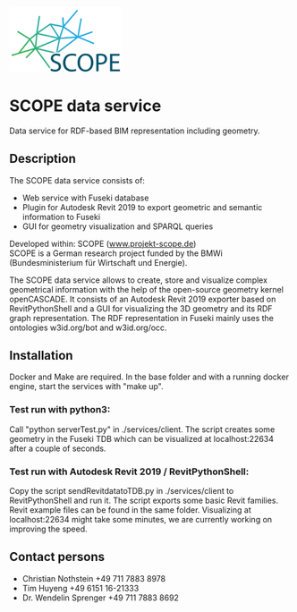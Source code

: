 <img src="scope.png" width="200"/>


# SCOPE data service

Data service for RDF-based BIM representation including geometry.


## Description

The SCOPE data service consists of:
- Web service with Fuseki database
- Plugin for Autodesk Revit 2019 to export geometric and semantic information to Fuseki
- GUI for geometry visualization and SPARQL queries

Developed within:  SCOPE (www.projekt-scope.de)<br/>
SCOPE is a German research project funded by the BMWi (Bundesministerium für Wirtschaft und Energie).

The SCOPE data service allows to create, store and visualize complex geometrical information with the help of the open-source geometry kernel openCASCADE. It consists of an Autodesk Revit 2019 exporter based on RevitPythonShell and a GUI for visualizing the 3D geometry and its RDF graph representation. The RDF representation in Fuseki mainly uses the ontologies w3id.org/bot and w3id.org/occ.

## Installation

Docker and Make are required. In the base folder and with a running docker engine, start the services with "make up".

### Test run with python3:

Call "python serverTest.py" in ./services/client. The script creates some geometry in the Fuseki TDB which can be visualized at localhost:22634 after a couple of seconds.

### Test run with Autodesk Revit 2019 / RevitPythonShell:

Copy the script sendRevitdatatoTDB.py in ./services/client to RevitPythonShell and run it. The script exports some basic Revit families. Revit example files can be found in the same folder. Visualizing at localhost:22634 might take some minutes, we are currently working on improving the speed.



## Contact persons

- Christian Nothstein +49 711 7883 8978
- Tim Huyeng +49 6151 16-21333
- Dr. Wendelin Sprenger +49 711 7883 8692
